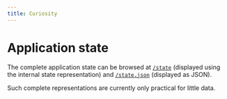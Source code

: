```yaml
---
title: Curiosity
---
```


# Application state

The complete application state can be browsed at [`/state`](/state) (displayed
using the internal state representation) and [`/state.json`](/state.json)
(displayed as JSON).

Such complete representations are currently only practical for little data.
